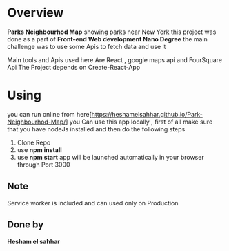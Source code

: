 # Overview
**Parks Neighbourhod Map** showing parks near New York 
this project was done as a part of **Front-end Web development Nano Degree** the main challenge was to use some Apis to fetch data and use it 

Main tools and Apis used here Are React , google maps api and FourSquare Api 
The Project depends on Create-React-App
# Using 
you can run online from here[https://heshamelsahhar.github.io/Park-Neighbourhod-Map/]
you Can use this app locally , first of all make sure that you have nodeJs installed and then do
the following steps 

1. Clone Repo 
1. use **npm install**
1. use **npm start** app will be launched automatically in your browser through Port 3000

## Note 
Service worker is included and can used only on Production
## Done by
**Hesham el sahhar**
